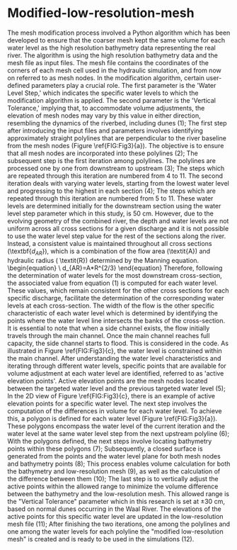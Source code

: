 # Modified-low-resolution-mesh
The mesh modification process involved a Python algorithm which has been developed to ensure that the coarser mesh kept the same volume for each water level as the high resolution bathymetry data representing the real river.
The algorithm is using the high resolution bathymetry data and the mesh file as input files. The mesh file contains the coordinates of the corners of each mesh cell used in the hydraulic simulation, and from now on referred to as mesh nodes.  In the modification algorithm, certain user-defined parameters play a crucial role. The first parameter is the 'Water Level Step,' which indicates the specific water levels to which the modification algorithm is applied.
The second parameter is the 'Vertical Tolerance,' implying that, to accommodate volume adjustments, the elevation of mesh nodes may vary by this value in either direction, resembling the dynamics of the riverbed, including dunes (1);
The first step after introducing the input files and parameters involves identifying approximately straight polylines that are perpendicular to the river baseline from the mesh nodes (Figure \ref{FIG:Fig3}{a}). The objective is to ensure that all mesh nodes are incorporated into these polylines (2);
The subsequent step is the first iteration among polylines. The polylines are processed one by one from downstream to upstream (3); The steps which are repeated through this iteration are numbered from 4 to 11.
The second iteration deals with varying water levels, starting from the lowest water level and progressing to the highest in each section (4); The steps which are repeated through this iteration are numbered from 5 to 11.
These water levels are determined initially for the downstream section using the water level step parameter which in this study, is 50 cm. However, due to the evolving geometry of the combined river, the depth and water levels are not uniform across all cross sections for a given discharge and it is not possible to use the water level step value for the rest of the sections along the river. Instead, a consistent value is maintained throughout all cross sections (\textbf{$d_{AR}$}), which is a combination of the flow area (\textit{A}) and hydraulic radius ( \textit{R}) determined by the Manning equation. 
\begin{equation}
    \ d_{AR}=A*R^{2/3}
\end{equation}
Therefore, following the determination of water levels for the most downstream cross-section, the associated value from equation (1) is computed for each water level. These values, which remain consistent for the other cross sections  for each specific discharge, facilitate the determination of the corresponding water levels at each cross-section.
The width of the flow is the other specific characteristic of each water level which is determined by identifying the points where the water level line intersects the banks of the cross-section. It is essential to note that when a side channel exists, the flow initially travels through the main channel. Once the main channel reaches full capacity, the side channel starts to flood. This is considered in the code. As illustrated in Figure \ref{FIG:Fig3}{c}, the water level is constrained within the main channel.
After understanding the water level characteristics and iterating through different water levels, specific points that are available for volume adjustment at each water level are identified, referred to as 'active elevation points'. Active elevation points are the mesh nodes located between the targeted water level and the previous targeted water level (5); In the 2D view of Figure \ref{FIG:Fig3}{c}, there is an example of active elevation points for a specific water level.
The next step involves the computation of the differences in volume for each water level. To achieve this, a polygon is defined for each water level (Figure \ref{FIG:Fig3}{a}). These polygons encompass the water level of the current iteration and the water level at the same water level step from the next upstream polyline (6); With the polygons defined, the next steps involve locating bathymetry points within these polygons (7); Subsequently, a closed surface is generated from the points and the water level plane for both mesh nodes and bathymetry points (8); This process enables volume calculation for both the bathymetry and low-resolution mesh (9), as well as the calculation of the difference between them (10);
The last step is to vertically adjust the active points within the allowed range to minimize the volume difference between the bathymetry and the low-resolution mesh. This allowed range is the "Vertical Tolerance" parameter which in this research is set at ±30 cm, based on normal dunes occurring in the Waal River. The elevations of the active points for this specific water level are updated in the low-resolution mesh file (11); 
After finishing the two iterations, one among the polylines and one among the water levels for each polyline the  "modified low-resolution mesh" is created and is ready to be used in the simulations (12).
